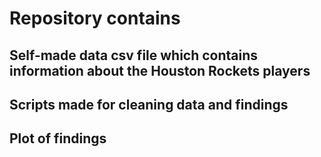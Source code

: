 # Repository contains
  ## Self-made data csv file which contains information about the Houston Rockets players

  ## Scripts made for cleaning data and findings

  ## Plot of findings
  

  

